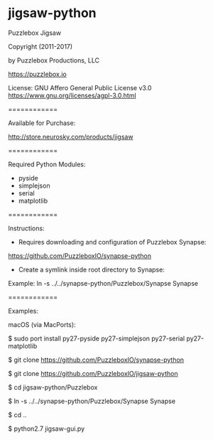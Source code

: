jigsaw-python
==================


Puzzlebox Jigsaw


Copyright (2011-2017)

by Puzzlebox Productions, LLC

https://puzzlebox.io


License: GNU Affero General Public License v3.0
https://www.gnu.org/licenses/agpl-3.0.html


============

Available for Purchase:

http://store.neurosky.com/products/jigsaw


============

Required Python Modules:
- pyside
- simplejson
- serial
- matplotlib


============

Instructions:

- Requires downloading and configuration of Puzzlebox Synapse:

https://github.com/PuzzleboxIO/synapse-python

- Create a symlink inside root directory to Synapse:

Example: ln -s ../../synapse-python/Puzzlebox/Synapse Synapse


============

Examples:

macOS (via MacPorts):

$ sudo port install py27-pyside py27-simplejson py27-serial py27-matplotlib

$ git clone https://github.com/PuzzleboxIO/synapse-python

$ git clone https://github.com/PuzzleboxIO/jigsaw-python

$ cd jigsaw-python/Puzzlebox

$ ln -s ../../synapse-python/Puzzlebox/Synapse Synapse

$ cd ..

$ python2.7 jigsaw-gui.py
